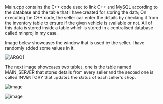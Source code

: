 Main.cpp contains the C++ code used to link C++ and MySQL according to the database and the table that I have created for storing the data;
On executing the C++ code, the seller can enter the details by checking it from the inventory table to ensure if the given vehicle is available or not.
All of this data is stored inside a table which is stored in a centralised database called minproj in my case.

Image below showcases the window that is used by the seller. I have randomly added some values in it.

![ARGO1](https://user-images.githubusercontent.com/73575537/197339130-228213a6-4f38-47c4-84bc-446ae191284f.JPG)

The next image showcases two tables, one is the table named MAIN_SERVER that stores details from every seller and the second one is called INVENTORY that updates the status of each seller's shop. 

![image](https://user-images.githubusercontent.com/73575537/197339213-0b4391ac-817d-4f9b-ab0d-3d33b6dde547.png)

![image](https://user-images.githubusercontent.com/73575537/197339229-ce6b625d-5291-46b4-a942-2688e2c4904b.png)
